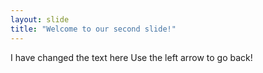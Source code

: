 ```yaml
---
layout: slide
title: "Welcome to our second slide!"
---
```

I have changed the text here
Use the left arrow to go back!
